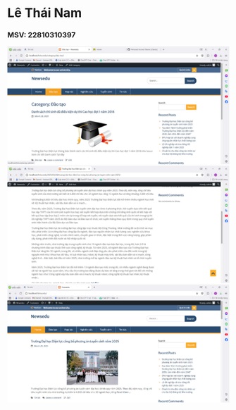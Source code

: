 # Lê Thái Nam
### MSV: 22810310397

![Hinh anh 01](anh1.jpg)
![Hinh anh 02](anh2.jpg)
![Hinh anh 03](anh3.jpg)

